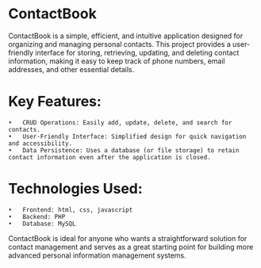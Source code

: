 # ContactBook

ContactBook is a simple, efficient, and intuitive application designed for organizing and managing personal contacts. This project provides a user-friendly interface for storing, retrieving, updating, and deleting contact information, making it easy to keep track of phone numbers, email addresses, and other essential details.

# Key Features:

	•	CRUD Operations: Easily add, update, delete, and search for contacts.
	•	User-Friendly Interface: Simplified design for quick navigation and accessibility.
	•	Data Persistence: Uses a database (or file storage) to retain contact information even after the application is closed.

# Technologies Used:

	•	Frontend: html, css, javascript
	•	Backend: PHP
	•	Database: MySQL

ContactBook is ideal for anyone who wants a straightforward solution for contact management and serves as a great starting point for building more advanced personal information management systems.
